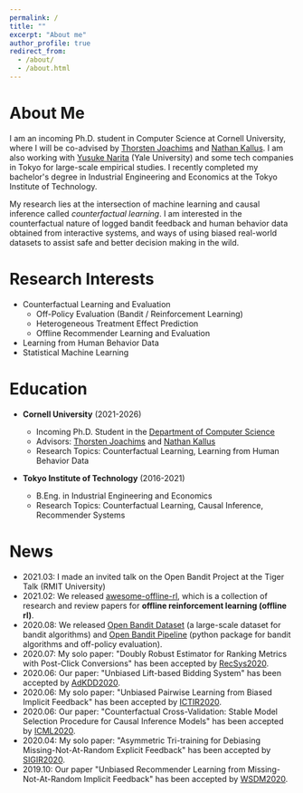 ```yaml
---
permalink: /
title: ""
excerpt: "About me"
author_profile: true
redirect_from:
  - /about/
  - /about.html
---
```


# About Me
I am an incoming Ph.D. student in Computer Science at Cornell University, where I will be co-advised by [Thorsten Joachims](https://www.cs.cornell.edu/people/tj/) and [Nathan Kallus](http://www.nathankallus.com/). I am also working with [Yusuke Narita](https://www.yusuke-narita.com/) (Yale University) and some tech companies in Tokyo for large-scale empirical studies. I recently completed my bachelor's degree in Industrial Engineering and Economics at the Tokyo Institute of Technology.

My research lies at the intersection of machine learning and causal inference called _counterfactual learning_. I am interested in the counterfactual nature of logged bandit feedback and human behavior data obtained from interactive systems, and ways of using biased real-world datasets to assist safe and better decision making in the wild.

# Research Interests
- Counterfactual Learning and Evaluation
    - Off-Policy Evaluation (Bandit / Reinforcement Learning)
    - Heterogeneous Treatment Effect Prediction
    - Offline Recommender Learning and Evaluation
- Learning from Human Behavior Data
- Statistical Machine Learning

# Education
- **Cornell University** (2021-2026)
  - Incoming Ph.D. Student in the [Department of Computer Science](https://www.cs.cornell.edu/)
  - Advisors: [Thorsten Joachims](https://www.cs.cornell.edu/people/tj/) and [Nathan Kallus](http://www.nathankallus.com/)
  - Research Topics: Counterfactual Learning, Learning from Human Behavior Data

- **Tokyo Institute of Technology** (2016-2021)
  - B.Eng. in Industrial Engineering and Economics
  - Research Topics: Counterfactual Learning, Causal Inference, Recommender Systems

# News
- 2021.03: I made an invited talk on the Open Bandit Project at the Tiger Talk (RMIT University)
- 2021.02: We released [awesome-offline-rl](https://github.com/hanjuku-kaso/awesome-offline-rl), which is a collection of research and review papers for **offline reinforcement learning (offline rl)**.
- 2020.08: We released [Open Bandit Dataset](https://research.zozo.com/data.html) (a large-scale dataset for bandit algorithms) and [Open Bandit Pipeline](https://github.com/st-tech/zr-obp) (python package for bandit algorithms and off-policy evaluation).
- 2020.07: My solo paper: "Doubly Robust Estimator for Ranking Metrics with Post-Click Conversions" has been accepted by [RecSys2020](https://recsys.acm.org/recsys20/).
- 2020.06: Our paper: "Unbiased Lift-based Bidding System" has been accepted by [AdKDD2020](https://www.adkdd.org/).
- 2020.06: My solo paper: "Unbiased Pairwise Learning from Biased Implicit Feedback" has been accepted by [ICTIR2020](https://ictir2020.org).
- 2020.06: Our paper: "Counterfactual Cross-Validation: Stable Model Selection Procedure for Causal Inference Models" has been accepted by [ICML2020](https://icml.cc/).
- 2020.04: My solo paper: "Asymmetric Tri-training for Debiasing Missing-Not-At-Random Explicit Feedback" has been accepted by [SIGIR2020](https://sigir.org/sigir2020/).
- 2019.10: Our paper "Unbiased Recommender Learning from Missing-Not-At-Random Implicit Feedback" has been accepted by [WSDM2020](http://www.wsdm-conference.org/2020/).
